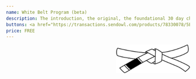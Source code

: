 ```yaml
---
name: White Belt Program (beta)
description: The introduction, the original, the foundational 30 day challenge to improving your health.  Research backed, evidence based e-book complete with nutrition and lifestyle recommendations to support metabolic, social, mental, and physical health.
buttons: <a href="https://transactions.sendowl.com/products/78330078/5E159F55/purchase">Buy Now</a> | <a href="https://transactions.sendowl.com/products/78330078/5E159F55/add_to_cart">Add to Cart</a> | <a href="https://transactions.sendowl.com/cart?merchant_id=189652">View Cart</a>
price: FREE
---
```


<img src="/assets/img/belt_white.png" height="auto" width="40%" align="right"/>
